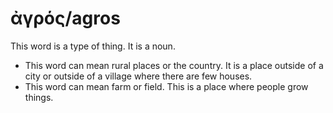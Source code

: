 # ἀγρός/agros 
This word is a type of thing. It is a noun. 

* This word can mean rural places or the country. It is a place outside of a city or outside of a village where there are few houses.
* This word can mean farm or field. This is a place where people grow things. 

